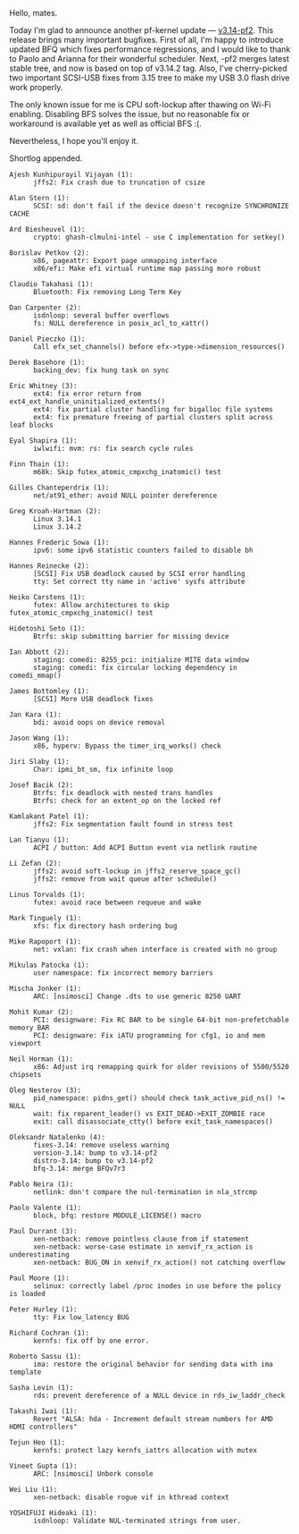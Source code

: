 Hello, mates.  
  
Today I'm glad to announce another pf-kernel update — [v3.14-pf2](https://pf.natalenko.name/sources/3.14/patch-3.14-pf2.xz). This release brings many important bugfixes. First of all, I'm happy to introduce updated BFQ which fixes performance regressions, and I would like to thank to Paolo and Arianna for their wonderful scheduler. Next, -pf2 merges latest stable tree, and now is based on top of v3.14.2 tag. Also, I've cherry-picked two important SCSI-USB fixes from 3.15 tree to make my USB 3.0 flash drive work properly.  
  
The only known issue for me is CPU soft-lockup after thawing on Wi-Fi enabling. Disabling BFS solves the issue, but no reasonable fix or workaround is available yet as well as official BFS :(.  
  
Nevertheless, I hope you'll enjoy it.  
  
Shortlog appended.  
  

    
    
    Ajesh Kunhipurayil Vijayan (1):  
          jffs2: Fix crash due to truncation of csize  
      
    Alan Stern (1):  
          SCSI: sd: don't fail if the device doesn't recognize SYNCHRONIZE CACHE  
      
    Ard Biesheuvel (1):  
          crypto: ghash-clmulni-intel - use C implementation for setkey()  
      
    Borislav Petkov (2):  
          x86, pageattr: Export page unmapping interface  
          x86/efi: Make efi virtual runtime map passing more robust  
      
    Claudio Takahasi (1):  
          Bluetooth: Fix removing Long Term Key  
      
    Dan Carpenter (2):  
          isdnloop: several buffer overflows  
          fs: NULL dereference in posix_acl_to_xattr()  
      
    Daniel Pieczko (1):  
          Call efx_set_channels() before efx->type->dimension_resources()  
      
    Derek Basehore (1):  
          backing_dev: fix hung task on sync  
      
    Eric Whitney (3):  
          ext4: fix error return from ext4_ext_handle_uninitialized_extents()  
          ext4: fix partial cluster handling for bigalloc file systems  
          ext4: fix premature freeing of partial clusters split across leaf blocks  
      
    Eyal Shapira (1):  
          iwlwifi: mvm: rs: fix search cycle rules  
      
    Finn Thain (1):  
          m68k: Skip futex_atomic_cmpxchg_inatomic() test  
      
    Gilles Chanteperdrix (1):  
          net/at91_ether: avoid NULL pointer dereference  
      
    Greg Kroah-Hartman (2):  
          Linux 3.14.1  
          Linux 3.14.2  
      
    Hannes Frederic Sowa (1):  
          ipv6: some ipv6 statistic counters failed to disable bh  
      
    Hannes Reinecke (2):  
          [SCSI] Fix USB deadlock caused by SCSI error handling  
          tty: Set correct tty name in 'active' sysfs attribute  
      
    Heiko Carstens (1):  
          futex: Allow architectures to skip futex_atomic_cmpxchg_inatomic() test  
      
    Hidetoshi Seto (1):  
          Btrfs: skip submitting barrier for missing device  
      
    Ian Abbott (2):  
          staging: comedi: 8255_pci: initialize MITE data window  
          staging: comedi: fix circular locking dependency in comedi_mmap()  
      
    James Bottomley (1):  
          [SCSI] More USB deadlock fixes  
      
    Jan Kara (1):  
          bdi: avoid oops on device removal  
      
    Jason Wang (1):  
          x86, hyperv: Bypass the timer_irq_works() check  
      
    Jiri Slaby (1):  
          Char: ipmi_bt_sm, fix infinite loop  
      
    Josef Bacik (2):  
          Btrfs: fix deadlock with nested trans handles  
          Btrfs: check for an extent_op on the locked ref  
      
    Kamlakant Patel (1):  
          jffs2: Fix segmentation fault found in stress test  
      
    Lan Tianyu (1):  
          ACPI / button: Add ACPI Button event via netlink routine  
      
    Li Zefan (2):  
          jffs2: avoid soft-lockup in jffs2_reserve_space_gc()  
          jffs2: remove from wait queue after schedule()  
      
    Linus Torvalds (1):  
          futex: avoid race between requeue and wake  
      
    Mark Tinguely (1):  
          xfs: fix directory hash ordering bug  
      
    Mike Rapoport (1):  
          net: vxlan: fix crash when interface is created with no group  
      
    Mikulas Patocka (1):  
          user namespace: fix incorrect memory barriers  
      
    Mischa Jonker (1):  
          ARC: [nsimosci] Change .dts to use generic 8250 UART  
      
    Mohit Kumar (2):  
          PCI: designware: Fix RC BAR to be single 64-bit non-prefetchable memory BAR  
          PCI: designware: Fix iATU programming for cfg1, io and mem viewport  
      
    Neil Horman (1):  
          x86: Adjust irq remapping quirk for older revisions of 5500/5520 chipsets  
      
    Oleg Nesterov (3):  
          pid_namespace: pidns_get() should check task_active_pid_ns() != NULL  
          wait: fix reparent_leader() vs EXIT_DEAD->EXIT_ZOMBIE race  
          exit: call disassociate_ctty() before exit_task_namespaces()  
      
    Oleksandr Natalenko (4):  
          fixes-3.14: remove useless warning  
          version-3.14: bump to v3.14-pf2  
          distro-3.14: bump to v3.14-pf2  
          bfq-3.14: merge BFQv7r3  
      
    Pablo Neira (1):  
          netlink: don't compare the nul-termination in nla_strcmp  
      
    Paolo Valente (1):  
          block, bfq: restore MODULE_LICENSE() macro  
      
    Paul Durrant (3):  
          xen-netback: remove pointless clause from if statement  
          xen-netback: worse-case estimate in xenvif_rx_action is underestimating  
          xen-netback: BUG_ON in xenvif_rx_action() not catching overflow  
      
    Paul Moore (1):  
          selinux: correctly label /proc inodes in use before the policy is loaded  
      
    Peter Hurley (1):  
          tty: Fix low_latency BUG  
      
    Richard Cochran (1):  
          kernfs: fix off by one error.  
      
    Roberto Sassu (1):  
          ima: restore the original behavior for sending data with ima template  
      
    Sasha Levin (1):  
          rds: prevent dereference of a NULL device in rds_iw_laddr_check  
      
    Takashi Iwai (1):  
          Revert "ALSA: hda - Increment default stream numbers for AMD HDMI controllers"  
      
    Tejun Heo (1):  
          kernfs: protect lazy kernfs_iattrs allocation with mutex  
      
    Vineet Gupta (1):  
          ARC: [nsimosci] Unbork console  
      
    Wei Liu (1):  
          xen-netback: disable rogue vif in kthread context  
      
    YOSHIFUJI Hideaki (1):  
          isdnloop: Validate NUL-terminated strings from user.
